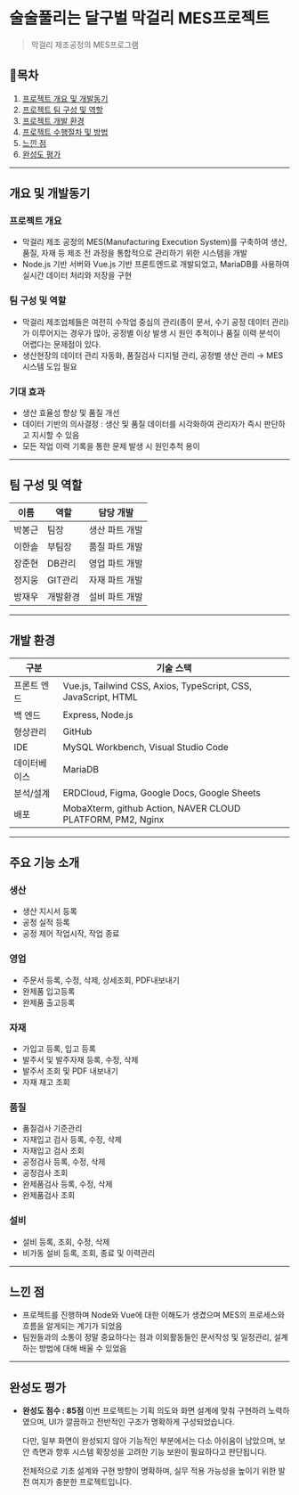 # 술술풀리는 달구벌 막걸리 MES프로젝트
> 막걸리 제조공정의 MES프로그램

## :page_with_curl:목차
1. [프로젝트 개요 및 개발동기](#개요-및-개발동기)
2. [프로젝트 팀 구성 및 역할](#팀-구성-및-역할)
3. [프로젝트 개발 환경](#개발-환경)
4. [프로젝트 수행절차 및 방법](#주요-기능-소개)
5. [느낀 점](#느낀-점)
6. [완성도 평가](#완성도-평가)
***
## 개요 및 개발동기
### 프로젝트 개요
+ 막걸리 제조 공정의 MES(Manufacturing Execution System)를 구축하여 생산, 품질, 자재 등 제조 전 과정을 통합적으로 관리하기 위한 시스템을 개발
+ Node.js 기반 서버와 Vue.js 기반 프론트엔드로 개발되었고, MariaDB를 사용하여 실시간 데이터 처리와 저장을 구현

### 팀 구성 및 역할
+ 막걸리 제조업체들은 여전히 수작업 중심의 관리(종이 문서, 수기 공정 데이터 관리)가 이루어지는 경우가 많아, 공정별 이상 발생 시 원인 추적이나 품질 이력 분석이 어렵다는 문제점이 있다. 
+ 생산현장의 데이터 관리 자동화, 품질검사 디지털 관리, 공정별 생산 관리 → MES 시스템 도입 필요

### 기대 효과
+ 생산 효율성 향상 및 품질 개선
+ 데이터 기반의 의사결정 : 생산 및 품질 데이터를 시각화하여 관리자가 즉시 판단하고 지시할 수 있음
+ 모든 작업 이력 기록을 통한 문제 발생 시 원인추척 용이 
***
## 팀 구성 및 역할
| 이름 | 역할 | 담당 개발 |
| --- | --- | --- |
| 박봉근 | 팀장 | 생산 파트 개발 |
| 이한솔 | 부팀장 | 품질 파트 개발 |
| 장준현 | DB관리 | 영업 파트 개발 |
| 정지웅 | GIT관리 | 자재 파트 개발 |
| 방재우 | 개발환경 | 설비 파트 개발 |
***
## 개발 환경
| 구분 | 기술 스택 |
| --- | --- |
| 프론트 엔드 | Vue.js, Tailwind CSS, Axios, TypeScript, CSS, JavaScript, HTML |
| 백 엔드 | Express, Node.js |
| 형상관리 | GitHub |
| IDE | MySQL Workbench, Visual Studio Code |
| 데이터베이스 | MariaDB |
| 분석/설계 | ERDCloud, Figma, Google Docs, Google Sheets |
| 배포 | MobaXterm, github Action, NAVER CLOUD PLATFORM, PM2, Nginx |
***
## 주요 기능 소개
### 생산
+ 생산 지시서 등록
+ 공정 실적 등록
+ 공정 제어 작업시작, 작업 종료
### 영업
+ 주문서 등록, 수정, 삭제, 상세조회, PDF내보내기
+ 완제품 입고등록
+ 완제품 출고등록
### 자재
+ 가입고 등록, 입고 등록
+ 발주서 및 발주자재 등록, 수정, 삭제
+ 발주서 조회 및 PDF 내보내기
+ 자재 재고 조회
### 품질
+ 품질검사 기준관리
+ 자재입고 검사 등록, 수정, 삭제
+ 자재입고 검사 조회
+ 공정검사 등록, 수정, 삭제
+ 공정검사 조회
+ 완제품검사 등록, 수정, 삭제
+ 완제품검사 조회
### 설비
+ 설비 등록, 조회, 수정, 삭제
+ 비가동 설비 등록, 조회, 종료 및 이력관리
***
## 느낀 점
+ 프로젝트를 진행하며 Node와 Vue에 대한 이해도가 생겼으며 MES의 프로세스와 흐름을 알게되는 계기가 되었음
+ 팀원들과의 소통이 정말 중요하다는 점과 이외활동들인 문서작성 및 일정관리, 설계하는 방법에 대해 배울 수 있었음
***
## 완성도 평가
+ **완성도 점수 : 85점**
  이번 프로젝트는 기획 의도와 화면 설계에 맞춰 구현하려 노력하였으며, UI가 깔끔하고 전반적인 구조가 명확하게 구성되었습니다.
  
  다만, 일부 화면이 완성되지 않아 기능적인 부분에서는 다소 아쉬움이 남았으며, 보안 측면과 향후 시스템 확장성을 고려한 기능 보완이 필요하다고 판단됩니다.

  전체적으로 기초 설계와 구현 방향이 명확하며, 실무 적용 가능성을 높이기 위한 발전 여지가 충분한 프로젝트입니다.
